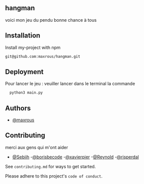 
##  hangman
voici mon jeu du pendu bonne chance à tous 


## Installation

Install my-project with npm

```bash
git@github.com:maxrous/hangman.git
```
    
## Deployment

Pour lancer le jeu : veuiller lancer dans le terminal la commande 

```bash
  python3 main.py
```


## Authors

- [@maxrous](https://github.com/maxrous)


## Contributing

merci aux gens qui m'ont aider 
- [@Sebiih](https://github.com/Sebiih)
-[@borisbecode](http://gitub.com/borisbecode)
-[@xavierpier](http://gitub.com/xavierpier)
-[@Reynold](http://gitub.com/Reynold)
-[@risperdal](http://gitub.com/risperdal)






See `contributing.md` for ways to get started.

Please adhere to this project's `code of conduct`.

